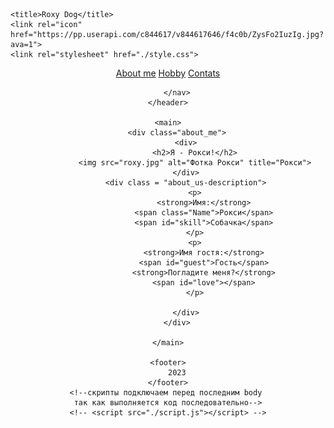 <!DOCTYPE html>
<html lang="ru">

<head>
    <meta charset="UTF-8">
    <meta http-equiv="X-UA-Compatible" content="IE=edge">
    <meta name="viewport" content="width=device-width, initial-scale=1.0">

    <title>Roxy Dog</title>
    <link rel="icon" href="https://pp.userapi.com/c844617/v844617646/f4c0b/ZysFo2IuzIg.jpg?ava=1">
    <link rel="stylesheet" href="./style.css">
</head>

<body>
    <header>
        <nav>
            <a href="#">About me</a>
            <a href="#">Hobby</a>
            <a href="#">Contats</a>

        </nav>
    </header>

    <main>
        <div class="about_me">
            <div>
                <h2>Я - Рокси!</h2>
                <img src="roxy.jpg" alt="Фотка Рокси" title="Рокси">
            </div>
            <div class = "about_us-description">
                <p>
                    <strong>Имя:</strong>
                    <span class="Name">Рокси</span>
                    <span id="skill">Собачка</span>
                </p>
                <p>
                    <strong>Имя гостя:</strong>
                    <span id="guest">Гость</span>
                    <strong>Погладите меня?</strong>
                    <span id="love"></span>
                </p>
 
            </div>
        </div>

    </main>

    <footer>
        2023
    </footer>
    <!--скрипты подключаем перед последним body 
    так как выполняется код последовательно-->
    <!-- <script src="./script.js"></script> -->


</body>

</html>
